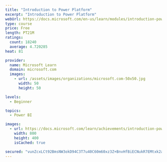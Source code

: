 ```yaml
---
title: "Introduction to Power Platform"
excerpt: "Introduction to Power Platform"
webUrl: https://docs.microsoft.com/en-us/learn/modules/introduction-power-platform/
type: course
price: Free
length: PT21M
ratings:
  count: 18240
  average: 4.720285
heat: 81

provider:
  name: Microsoft Learn
  domain: microsoft.com
  images:
    - url: /assets/images/organizations/microsoft.com-50x50.jpg
      width: 50
      height: 50

levels:
  - Beginner

topics:
  - Power BI

images:
  - url: https://docs.microsoft.com/learn/achievements/introduction-power-platform-social.png
    width: 800
    height: 400
    isCached: true

secured: "vunZcxLCt92BmsNW3okD94C3T7u40C60m60xz3Z+BnvHfBiECNukR7EMtxk2aoW7aPGlts9Xi/koXEqc/FqNPL3tS1JQfCc/2fFhF9lsqefyzUvHyEW7Kkrb8sz9q9LHkcnEJy5axeHaLuCs7Wq8Ou7C5nK7jlkH2MzaNOnw3uyHwrmKt6JHOkkeKFtLnQylGhz6A40yoRUS75ZamK7rcNV/LqJ0Ai0Go6zluQ7YDayMUy+EqCSDavQF7POAaCRm2UjrTUN38HXjf0l4KMZ/aHZjitqTdNxs+WJsFMWWHC++1hHm1GIr9J3guGYCd7/DKPWg7M4tjq+q0j91Z34QHPAPn9Luf7F3BfBA2xRXBekq8PHAMTgcS/Fh1V2Y41qbXbaIAUZzrXNsVwjpKEmF67PW5xg67Aj+UbqIHa0YGAe4BPk7BulWWGn2TfGnt+KK;klwE28iq+ciLBdbv6fkiDQ=="
---
```


